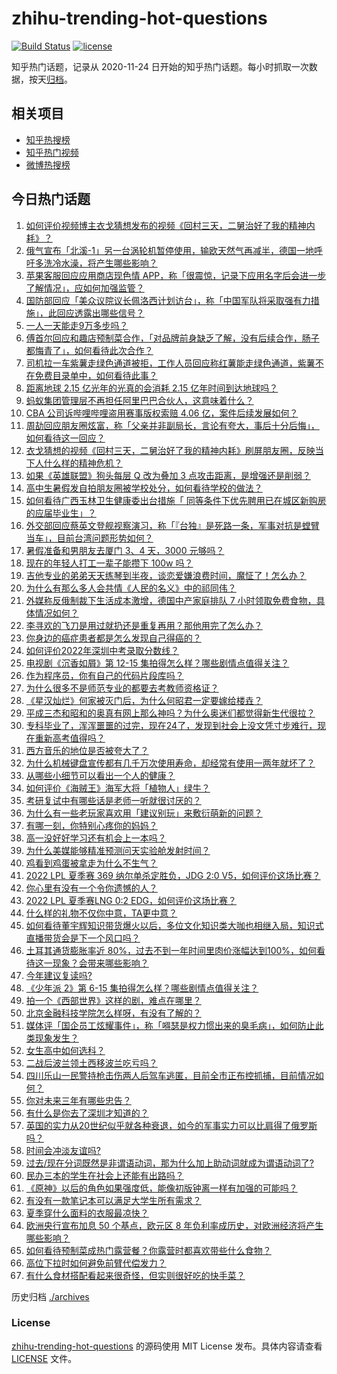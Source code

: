 # zhihu-trending-hot-questions

[![Build Status](https://github.com/justjavac/zhihu-trending-hot-questions/workflows/ci/badge.svg?branch=master)](https://github.com/justjavac/zhihu-trending-hot-questions/actions)
[![license](https://img.shields.io/github/license/justjavac/zhihu-trending-hot-questions)](https://github.com/justjavac/zhihu-trending-hot-questions/blob/master/LICENSE)

知乎热门话题，记录从 2020-11-24 日开始的知乎热门话题。每小时抓取一次数据，按天[归档](./archives)。

## 相关项目

- [知乎热搜榜](https://github.com/justjavac/zhihu-trending-top-search)
- [知乎热门视频](https://github.com/justjavac/zhihu-trending-hot-video)
- [微博热搜榜](https://github.com/justjavac/weibo-trending-hot-search)

## 今日热门话题

<!-- BEGIN -->
<!-- 最后更新时间 Wed Jul 27 2022 02:16:29 GMT+0800 (China Standard Time) -->

1. [如何评价视频博主衣戈猜想发布的视频《回村三天，二舅治好了我的精神内耗》？](https://www.zhihu.com/question/545268208)
1. [俄气宣布「北溪-1」另一台涡轮机暂停使用，输欧天然气再减半，德国一地呼吁多洗冷水澡，将产生哪些影响？](https://www.zhihu.com/question/545340716)
1. [苹果客服回应应用商店现色情 APP，称「很震惊，记录下应用名字后会进一步了解情况」，应如何加强监管？](https://www.zhihu.com/question/545368461)
1. [国防部回应「美众议院议长佩洛西计划访台」，称「中国军队将采取强有力措施」，此回应透露出哪些信号？](https://www.zhihu.com/question/545438429)
1. [一人一天能走9万多步吗？](https://www.zhihu.com/question/328957067)
1. [傅首尔回应和趣店预制菜合作，「对品牌前身缺乏了解，没有后续合作，肠子都悔青了」，如何看待此次合作？](https://www.zhihu.com/question/545388651)
1. [司机拉一车紫薯走绿色通道被拒，工作人员回应称红薯能走绿色通道，紫薯不在免费目录单中，如何看待此事？](https://www.zhihu.com/question/544968244)
1. [距离地球 2.15 亿光年的光真的会消耗 2.15 亿年时间到达地球吗？](https://www.zhihu.com/question/545207895)
1. [蚂蚁集团管理层不再担任阿里巴巴合伙人，这意味着什么？](https://www.zhihu.com/question/545330040)
1. [CBA 公司诉哔哩哔哩盗用赛事版权索赔 4.06 亿，案件后续发展如何？](https://www.zhihu.com/question/545283579)
1. [周劼回应朋友圈炫富，称「父亲并非副局长，言论有夸大，事后十分后悔」，如何看待这一回应？](https://www.zhihu.com/question/545440343)
1. [衣戈猜想的视频《回村三天，二舅治好了我的精神内耗》刷屏朋友圈，反映当下人什么样的精神危机？](https://www.zhihu.com/question/545392654)
1. [如果《英雄联盟》狗头每层 Q 改为叠加 3 点攻击距离，是增强还是削弱？](https://www.zhihu.com/question/544136277)
1. [高中生暑假发自拍朋友圈被学校处分，如何看待学校的做法？](https://www.zhihu.com/question/545418905)
1. [如何看待广西玉林卫生健康委出台措施「 同等条件下优先聘用已在城区新购房的应届毕业生」？](https://www.zhihu.com/question/545400571)
1. [外交部回应蔡英文登舰视察演习，称「『台独』是死路一条，军事对抗是螳臂当车」，目前台湾问题形势如何？](https://www.zhihu.com/question/545421654)
1. [暑假准备和男朋友去厦门 3、4 天，3000 元够吗？](https://www.zhihu.com/question/525801413)
1. [现在的年轻人打工一辈子能攒下 100w 吗？](https://www.zhihu.com/question/518400012)
1. [吉他专业的弟弟天天练琴到半夜，谈恋爱嫌浪费时间，魔怔了！怎么办？](https://www.zhihu.com/question/544619646)
1. [为什么有那么多人会共情《人民的名义》中的祁同伟？](https://www.zhihu.com/question/534577647)
1. [外媒称反俄制裁下生活成本激增，德国中产家庭排队 7 小时领取免费食物，具体情况如何？](https://www.zhihu.com/question/545247174)
1. [李寻欢的飞刀是用过就扔还是重复再用？那他用完了怎么办？](https://www.zhihu.com/question/542182159)
1. [你身边的癌症患者都是怎么发现自己得癌的？](https://www.zhihu.com/question/506470415)
1. [如何评价2022年深圳中考录取分数线？](https://www.zhihu.com/question/545375117)
1. [电视剧《沉香如屑》第 12-15 集拍得怎么样？哪些剧情点值得关注？](https://www.zhihu.com/question/545252220)
1. [作为程序员，你有自己的代码片段库吗？](https://www.zhihu.com/question/433240345)
1. [为什么很多不是师范专业的都要去考教师资格证？](https://www.zhihu.com/question/543269712)
1. [《星汉灿烂》何家被灭门后，为什么何昭君一定要嫁给楼垚？](https://www.zhihu.com/question/544203993)
1. [平成三杰和昭和的奥真有网上那么神吗？为什么奥迷们都觉得新生代很拉？](https://www.zhihu.com/question/543286540)
1. [专科毕业了，浑浑噩噩的过完，现在24了，发现到社会上没文凭寸步难行，现在重新高考值得吗？](https://www.zhihu.com/question/421968816)
1. [西方音乐的地位是否被夸大了？](https://www.zhihu.com/question/526279676)
1. [为什么机械键盘宣传都有几千万次使用寿命，却经常有使用一两年就坏了？](https://www.zhihu.com/question/531560970)
1. [从哪些小细节可以看出一个人的健康？](https://www.zhihu.com/question/60033707)
1. [如何评价《海贼王》海军大将「植物人」绿牛？](https://www.zhihu.com/question/537864082)
1. [考研复试中有哪些话是老师一听就很讨厌的？](https://www.zhihu.com/question/315291891)
1. [为什么有一些老玩家喜欢用「建议别玩」来敷衍萌新的问题？](https://www.zhihu.com/question/509399192)
1. [有哪一刻，你特别心疼你的妈妈？](https://www.zhihu.com/question/267430528)
1. [高一没好好学习还有机会上一本吗？](https://www.zhihu.com/question/539723780)
1. [为什么美媒能够精准预测问天实验舱发射时间？](https://www.zhihu.com/question/545143717)
1. [鸡看到鸡蛋被拿走为什么不生气？](https://www.zhihu.com/question/24728044)
1. [2022 LPL 夏季赛 369 纳尔单杀定胜负，JDG 2:0 V5，如何评价这场比赛？](https://www.zhihu.com/question/545456378)
1. [你心里有没有一个令你遗憾的人？](https://www.zhihu.com/question/375262806)
1. [2022 LPL 夏季赛LNG 0:2 EDG，如何评价这场比赛？](https://www.zhihu.com/question/545418878)
1. [什么样的礼物不仅你中意，TA更中意？](https://www.zhihu.com/question/545097900)
1. [如何看待董宇辉知识带货爆火以后，多位文化知识类大咖也相继入局，知识式直播带货会是下一个风口吗？](https://www.zhihu.com/question/545296800)
1. [土耳其通货膨胀率近 80%，过去不到一年时间里肉价涨幅达到100%，如何看待这一现象？会带来哪些影响？](https://www.zhihu.com/question/545180928)
1. [今年建议复读吗?](https://www.zhihu.com/question/539698883)
1. [《少年派 2》第 6-15 集拍得怎么样？哪些剧情点值得关注？](https://www.zhihu.com/question/544785518)
1. [拍一个《西部世界》这样的剧，难点在哪里？](https://www.zhihu.com/question/542964483)
1. [北京金融科技学院怎么样呀，有没有了解的？](https://www.zhihu.com/question/545394896)
1. [媒体评「国企员工炫耀事件」，称「嘚瑟是权力惯出来的臭毛病」，如何防止此类现象发生？](https://www.zhihu.com/question/545389816)
1. [女生高中如何选科？](https://www.zhihu.com/question/545388165)
1. [二战后波兰领土西移波兰吃亏吗？](https://www.zhihu.com/question/315752504)
1. [四川乐山一民警持枪击伤两人后驾车逃匿，目前全市正布控抓捕，目前情况如何？](https://www.zhihu.com/question/545477654)
1. [你对未来三年有哪些忠告？](https://www.zhihu.com/question/532746783)
1. [有什么是你去了深圳才知道的？](https://www.zhihu.com/question/287906057)
1. [英国的实力从20世纪似乎就各种衰退，如今的军事实力可以比肩得了俄罗斯吗？](https://www.zhihu.com/question/524365330)
1. [时间会冲淡友谊吗?](https://www.zhihu.com/question/539462984)
1. [过去/现在分词既然是非谓语动词，那为什么加上助动词就成为谓语动词了?](https://www.zhihu.com/question/534234344)
1. [民办三本的学生在社会上还能有出路吗？](https://www.zhihu.com/question/545341468)
1. [《原神》以后的角色如果强度低，能像初版钟离一样有加强的可能吗？](https://www.zhihu.com/question/545005831)
1. [有没有一款笔记本可以满足大学生所有需求？](https://www.zhihu.com/question/539284285)
1. [夏季穿什么面料的衣服最凉快？](https://www.zhihu.com/question/538570991)
1. [欧洲央行宣布加息 50 个基点，欧元区 8 年负利率成历史，对欧洲经济将产生哪些影响？](https://www.zhihu.com/question/544604287)
1. [如何看待预制菜成热门露营餐？你露营时都喜欢带些什么食物？](https://www.zhihu.com/question/537864883)
1. [高位下拉时如何避免前臂代偿发力？](https://www.zhihu.com/question/418062154)
1. [有什么食材搭配看起来很奇怪，但实则很好吃的快手菜？](https://www.zhihu.com/question/542322416)

<!-- END -->

历史归档 [./archives](./archives)

### License

[zhihu-trending-hot-questions](https://github.com/justjavac/zhihu-trending-hot-questions)
的源码使用 MIT License 发布。具体内容请查看 [LICENSE](./LICENSE) 文件。
